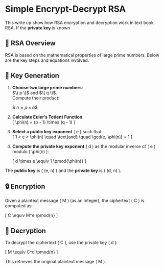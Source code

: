 # Simple Encrypt-Decrypt RSA

This write up show how RSA encryption and decryption work in text book RSA. If the **private key** is known


## 📄 RSA Overview

RSA is based on the mathematical properties of large prime numbers. Below are the key steps and equations involved.


## 🔑 Key Generation

1. **Choose two large prime numbers**:  
   $\( p \)$ and $\( q \)$.  
   Compute their product:

   $$\
   n = p \times q
   \$$

2. **Calculate Euler’s Totient Function**:  
   \[
   \phi(n) = (p - 1) \times (q - 1)
   \]

3. **Select a public key exponent** \( e \) such that:  
   \[
   1 < e < \phi(n) \quad \text{and} \quad \gcd(e, \phi(n)) = 1
   \]

4. **Compute the private key exponent** \( d \) as the modular inverse of \( e \) modulo \( \phi(n) \):

   \[
   d \times e \equiv 1 \pmod{\phi(n)}
   \]

The **public key** is \( (e, n) \) and the **private key** is \( (d, n) \).


## 🔒 Encryption

Given a plaintext message \( M \) (as an integer), the ciphertext \( C \) is computed as:

\[
C \equiv M^e \pmod{n}
\]



## 🔑 Decryption

To decrypt the ciphertext \( C \), use the private key \( d \):

\[
M \equiv C^d \pmod{n}
\]

This retrieves the original plaintext message \( M \).

